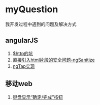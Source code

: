 # myQuestion
我开发过程中遇到的问题及解决方式

## angularJS
1. [$http的坑](https://github.com/fenqiang4952/myQuestion/issues/1)
2. [直接引入html片段的安全问题-ngSanitize](http://github.com/fenqiang4952/myQuestion/issues/2)
3. [ngTap实现](http://github.com/fenqiang4952/myQuestion/issues/3)

## 移动web
1. [键盘显示“确定/完成”按钮](http://github.com/fenqiang4952/myQuestion/issues/4)
